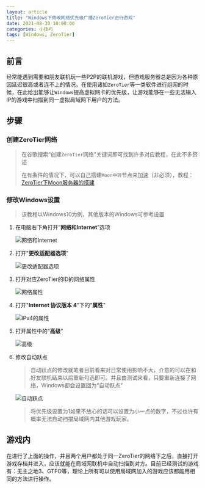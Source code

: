 ```yaml
---
layout: article
title: "Windows下修改网络优先级广播ZeroTier进行游戏"
date: 2021-08-30 10:00:00
categories: 小技巧
tags: [Windows, ZeroTier]
---
```


## 前言

​    经常能遇到需要和朋友联机玩一些P2P的联机游戏，但游戏服务器总是因为各种原因延迟很高或者连不上的情况。在使用诸如`ZeroTier`等一类软件进行组网的时候，在此给出能够让`Windows`提高虚拟网卡的优先级，让游戏能够在一些无法输入IP的游戏中扫描到同一虚拟局域网下用户的方法。

## 步骤

### 创建ZeroTier网络

> 在谷歌搜索“创建`ZeroTier`网络”关键词即可找到许多对应教程，在此不多赘述
>
> 在有条件的情况下，可以自己搭建`Moon中转`节点来加速（非必须），教程：[ZeroTier下Moon服务器的搭建](https://halc.top/2021/03/24/Moon-Server-of-ZeroTier.html)

### 修改Windows设置

>该教程以Windows10为例，其他版本的Windows可参考设置

1. 在电脑右下角打开“**网络和Internet**”选项

   ![网络和Internet](https://lsky.halc.top/NeXLax.png)

2. 打开"**更改适配器选项**"

   ![更改适配器选项](https://lsky.halc.top/pBsuTe.png)

3. 打开对应ZeroTier的ID的网络属性

   ![网络属性](https://lsky.halc.top/oXOE9l.png)

4. 打开"**Internet 协议版本 4**"下的"**属性**"

   ![IPv4的属性](https://lsky.halc.top/dOUiQS.png)

5. 打开属性中的“**高级**”

   ![高级](https://lsky.halc.top/13fbHK.png)

6. 修改自动跃点

      > ​    自动跃点的修改就笔者目前看来对日常使用影响不大，介意的可以在和好友联机结束以后重新勾选即可。并且由测试来看，只要重新连接了网络，Windows都会设置回为“自动跃点”

      ![自动跃点](https://lsky.halc.top/A217p1.png)

      > 将优先级设置为1如果不放心的话可以设置为小一点的数字，不过也许有概率无法自动扫描局域网内其他游戏玩家。

## 游戏内

   ​     在进行了上面的操作，并且两个用户都处于同一ZeroTier的网络下之后，直接打开游戏存档并进入，应该就能在局域网联机中自动扫描到对方。目前已经测试的游戏有：无主之地3、GTFO等，理论上所有可以使用局域网加入的游戏应该都能用相同的方法进行操作。
